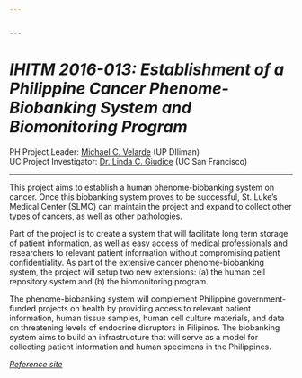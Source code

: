```yaml
---


---
```


<h1 id="ihitm-2016-013-establishment-of-a-philippine-cancer-phenome-biobanking-system-and-biomonitoring-program"><em>IHITM 2016-013: Establishment of a Philippine Cancer Phenome-Biobanking System and Biomonitoring Program</em></h1>
<p>PH Project Leader:  <a href="http://www.biology.upd.edu.ph/index.php/mcvelarde/">Michael C. Velarde</a> (UP DIliman)<br>
UC Project Investigator:  <a href="http://profiles.ucsf.edu/linda.giudice">Dr. Linda C. Giudice</a> (UC San Francisco)</p>
<hr>
<p>This project aims to establish a human phenome-biobanking system on cancer. Once this biobanking system proves to be successful, St. Luke’s Medical Center (SLMC) can maintain the project and expand to collect other types of cancers, as well as other pathologies.</p>
<p>Part of the project is to create a system that will facilitate long term storage of patient information, as well as easy access of medical professionals and researchers to relevant patient information without compromising patient confidentiality. As part of the extensive cancer phenome-biobanking system, the project will setup two new extensions: (a) the human cell repository system and (b) the biomonitoring program.</p>
<p>The phenome-biobanking system will complement Philippine government-funded projects on health by providing access to relevant patient information, human tissue samples, human cell culture materials, and data on threatening levels of endocrine disruptors in Filipinos. The biobanking system aims to build an infrastructure that will serve as a model for collecting patient information and human specimens in the Philippines.</p>
<p><a href="http://pcariofficial.blogspot.com/p/institutes_16.html"><em>Reference site</em></a></p>

